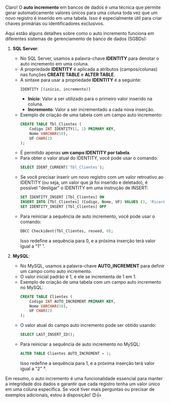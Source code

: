 Claro! O **auto incremento** em bancos de dados é uma técnica que permite gerar automaticamente valores únicos para uma coluna toda vez que um novo registro é inserido em uma tabela. Isso é especialmente útil para criar chaves primárias ou identificadores exclusivos.

Aqui estão alguns detalhes sobre como o auto incremento funciona em diferentes sistemas de gerenciamento de banco de dados (SGBDs):

1. **SQL Server**:
   - No SQL Server, usamos a palavra-chave **IDENTITY** para denotar o auto incremento em uma coluna.
   - A propriedade **IDENTITY** é aplicada a atributos (campos/colunas) nas funções **CREATE TABLE** e **ALTER TABLE**.
   - A sintaxe para usar a propriedade **IDENTITY** é a seguinte:
     ```
     IDENTITY [(início, incremento)]
     ```
     - **Início**: Valor a ser utilizado para o primeiro valor inserido na coluna.
     - **Incremento**: Valor a ser incrementado a cada nova inserção.
   - Exemplo de criação de uma tabela com um campo auto incremento:
     ```sql
     CREATE TABLE Tbl_Clientes (
         Codigo INT IDENTITY(1, 1) PRIMARY KEY,
         Nome VARCHAR(50),
         UF CHAR(2)
     );
     ```
   - É permitido apenas **um campo IDENTITY por tabela**.
   - Para obter o valor atual do IDENTITY, você pode usar o comando:
     ```sql
     SELECT IDENT_CURRENT('Tbl_Clientes');
     ```
   - Se você precisar inserir um novo registro com um valor retroativo ao IDENTITY (ou seja, um valor que já foi inserido e deletado), é possível "desligar" o IDENTITY em uma instrução de INSERT:
     ```sql
     SET IDENTITY_INSERT [Tbl_Clientes] ON
     INSERT INTO [Tbl_Clientes] (Codigo, Nome, UF) VALUES (3, 'Ricardo', 'RS')
     SET IDENTITY_INSERT [Tbl_Clientes] OFF
     ```
   - Para reiniciar a sequência de auto incremento, você pode usar o comando:
     ```sql
     DBCC Checkident(Tbl_Clientes, reseed, 0);
     ```
     Isso redefine a sequência para 0, e a próxima inserção terá valor igual a "1" ¹.

2. **MySQL**:
   - No MySQL, usamos a palavra-chave **AUTO_INCREMENT** para definir um campo como auto incremento.
   - O valor inicial padrão é 1, e ele se incrementa de 1 em 1.
   - Exemplo de criação de uma tabela com um campo auto incremento no MySQL:
     ```sql
     CREATE TABLE Clientes (
         Codigo INT AUTO_INCREMENT PRIMARY KEY,
         Nome VARCHAR(50),
         UF CHAR(2)
     );
     ```
   - O valor atual do campo auto incremento pode ser obtido usando:
     ```sql
     SELECT LAST_INSERT_ID();
     ```
   - Para reiniciar a sequência de auto incremento no MySQL:
     ```sql
     ALTER TABLE Clientes AUTO_INCREMENT = 1;
     ```
     Isso redefine a sequência para 1, e a próxima inserção terá valor igual a "2" ³.

Em resumo, o auto incremento é uma funcionalidade essencial para manter a integridade dos dados e garantir que cada registro tenha um valor único em uma coluna específica. Se você tiver mais perguntas ou precisar de exemplos adicionais, estou à disposição! 😊👍
